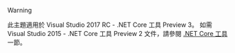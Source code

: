 > [!WARNING]
> 此主題適用於 Visual Studio 2017 RC - .NET Core 工具 Preview 3。 如需 Visual Studio 2015 - .NET Core 工具 Preview 2 文件，請參閱 [.NET Core 工具](/dotnet/articles/core/tools/index)一節。


<!--HONumber=Nov16_HO3-->


